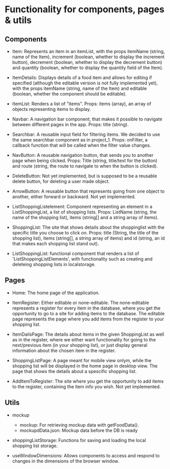# Functionality for components, pages & utils

## Components

- Item: Represents an item in an itemList, with the props itemName (string, name of the Item), increment (boolean, whether to display the increment button), decrement (boolean, whether to display the decrement button) and quantity (boolean, whether to display the quantity field of the Item).

- ItemDetails: Displays details of a food item and allows for editing if specified (although the editable version is not fully implemented yet), with the props itemName (string, name of the Item) and editable (boolean, whether the component should be editable).

- ItemList: Renders a list of "items". Props: items (array), an array of objects representing items to display.

- Navbar: A navigation bar component, that makes it possible to navigate between different pages in the app. Props: title (string).

- Searchbar: A reusable input field for filtering items. We decided to use the same searchbar component as in project_1. Props: onFilter, a callback function that will be called when the filter value changes.

- NavButton: A reusable navigation button, that sends you to another page when being clicked. Props: Title (string, title/text for the button) and route (string, the route to navigate to when the button is clicked).

- DeleteButton: Not yet implemented, but is supposed to be a reusable delete button, for deleting a user made object.

- ArrowButton: A reusable button that represents going from one object to another, either forward or backward. Not yet implemented.

- ListShoppingListelement: Component representing an element in a ListShoppingList, a list of shopping lists. Props: ListName (string, the name of the shopping list), items (string[] and a string array of items).

- ShoppingList: The site that shows details about the shoppinglist with the specific title you choose to click on. Props: title (String, the title of the shopping list), items (string[], a string array of items) and id (string, an id that makes each shopping list stand out).

- ListShoppingList: functional component that renders a list of 'ListShoppingListElements', with functionality such as creating and deleteing shopping lists in localstorage.

## Pages

- Home: The home page of the application.

- ItemRegister: Either editable or none-editable. The none-editable represents a register for every item in the database, where you get the opportunity to go to a site for adding items to the database. The editable page represents the page where you add items from the register to your shopping list.

- ItemDailsPage: The details about items in the given ShoppingList as well as in the register, where we either want functionality for going to the next/previous item (in your shopping list), or just display general information about the chosen item in the register.

- ShoppingListPage: A page meant for mobile view onlym, while the shopping list will be displayed in the home page in desktop view. The page that shows the details about a spescific shopping list.

- AddItemToRegister: The site where you get the opportunity to add items to the register, containing the item info you wish. Not yet implemented.

## Utils

- mockup

  - mockup: For retrieving mockup data with getFoodData().
  - mockupdData.json: Mockup data before the DB is ready

- shoppingListStorage: Functions for saving and loading the local shopping list storage.

- useWindowDimensions: Allows components to access and respond to changes in the dimensions of the browser window.
